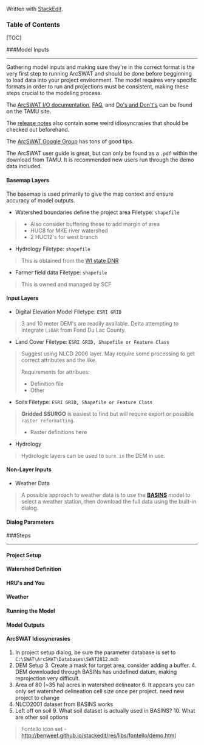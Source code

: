 

Written with [StackEdit](https://stackedit.io/).

### Table of Contents

[TOC]

###Model Inputs

----------

Gathering model inputs and making sure they're in the correct format is the very first step to running ArcSWAT and should be done before begginning to load data into your project environment. The model requires very specific formats in order to run and projections must be consistent, making these steps crucial to the modeling process.

<i class="icon-info"></i> The [ArcSWAT I/O documentation](http://swat.tamu.edu/documentation/2012-io/), [FAQ](http://swat.tamu.edu/media/50893/arcswat_faq.pdf), and [Do's and Don't's](http://swat.tamu.edu/software/arcswat/recommendations/) can be found on the TAMU site. 

<i class="icon-info"></i> The [release notes](http://swat.tamu.edu/media/88297/ArcSWAT_Version201210_013_ReleaseNotes.pdf) also contain some weird idiosyncrasies that should be checked out beforehand. 

<i class="icon-info"></i> The [ArcSWAT Google Group](https://groups.google.com/forum/#!forum/arcswat) has tons of good tips.

<i class="icon-info"></i> The ArcSWAT user guide is great, but can only be found as a `.pdf` within the download from TAMU. It is recommended new users run through the demo data included. 

#### <i class="icon-layers"></i> Basemap Layers
The basemap is used primarily to give the map context and ensure accuracy of model outputs.

- Watershed boundaries define the project area
Filetype: `shapefile`
>    - Also consider buffering these to add margin of area
>    - HUC8 for MKE river watershed
>    - 2 HUC12's for west branch 

- Hydrology 
Filetype: `shapefile`
> This is obtained from the [WI state DNR](http://dnr.wi.gov/maps/gis/datahydro.html) 

- Farmer field data
Filetype: `shapefile` 
> This is owned and managed by SCF

#### <i class="icon-layers"></i> Input Layers
- Digital Elevation Model
Filetype: `ESRI GRID` 
> 3 and 10 meter DEM's are readily available. Delta attempting to integrate `LiDAR` from Fond Du Lac County.

- Land Cover
Filetype: `ESRI GRID, Shapefile or Feature Class` 
> Suggest using NLCD 2006 layer. May require some processing to get correct attributes and the like. 
>
> <i class="icon-cog"></i> Requirements for attribues:
> - Definition file 
> - Other

- Soils
Filetype: `ESRI GRID, Shapefile or Feature Class`
> **Gridded SSURGO** is easiest to find but will require export or possible `raster reformatting`.
> - <i class="icon-cog"></i> Raster definitions here

- Hydrology
> Hydrologic layers can be used to `burn in` the DEM in use. 

#### <i class="icon-download"></i> Non-Layer Inputs
- Weather Data
> A possible approach to weather data is to use the [**BASINS**](http://water.epa.gov/scitech/datait/models/basins/index.cfm) model to select a weather station, then download the full data using the built-in dialog. 

#### <i class="icon-pencil"></i> Dialog Parameters

###Steps 

----------

#### <i class="icon-check"></i> Project Setup
#### <i class="icon-check"></i> Watershed Definition 
#### <i class="icon-check"></i> HRU's and You
#### <i class="icon-check"></i> Weather
#### <i class="icon-check"></i> Running the Model
#### <i class="icon-upload"></i> Model Outputs
#### <i class="icon-help-circled"></i> ArcSWAT Idiosyncrasies 

 1. In project setup dialog, be sure the parameter database is set to `C:\SWAT\ArcSWAT\Databases\SWAT2012.mdb`
 2. DEM Setup
     3. Create a mask for target area, consider adding a buffer.
     4. DEM downloaded through BASINs has undefined datum, making reprojection very difficult.
 5. Area of 80 (~35 ha) acres in watershed delineator
     6. It appears you can only set watershed delineation cell size once per project. need new project to change
 7. NLCD2001 dataset from BASINS works
 8. Left off on soil
     9. What soil dataset is actually used in BASINS?
     10. What are other soil options

 

> Fontello icon set - http://benweet.github.io/stackedit/res/libs/fontello/demo.html 